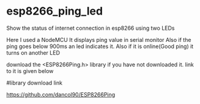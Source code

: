 # esp8266_ping_led

Show the status of internet connection in esp8266 using two LEDs

Here I used a NodeMCU
It displays ping value in serial monitor 
Also if the ping goes below 900ms an led indicates it.
Also if it is online(Good ping) it turns on another LED 

download the <ESP8266Ping.h> library if you have not downloaded it.
link to it is given below 

#library download link

https://github.com/dancol90/ESP8266Ping
